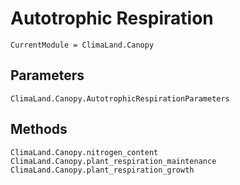 # Autotrophic Respiration

```@meta
CurrentModule = ClimaLand.Canopy
```

## Parameters

```@docs
ClimaLand.Canopy.AutotrophicRespirationParameters
```

## Methods

```@docs
ClimaLand.Canopy.nitrogen_content
ClimaLand.Canopy.plant_respiration_maintenance
ClimaLand.Canopy.plant_respiration_growth
```
